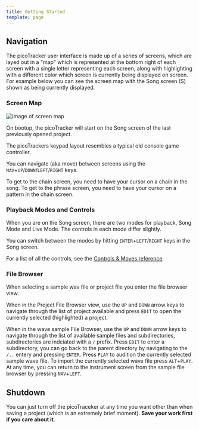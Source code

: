 ```yaml
---
title: Getting Started
template: page
---
```


## Navigation

The picoTracker user interface is made up of a series of screens, which are layed out in a "map" which is represented at the bottom right of each screen with a single letter representing each screen, along with highlighting with a different color which screen is currently being displayed on screen. For example below you can see the screen map with the Song screen (S) shown as being currently displayed.


### Screen Map

![image of screen map](/image/screenmap.png)

On bootup, the picoTracker will start on the Song screen of the last previously opened project.

The picoTrackers keypad layout resembles a typical old console game controller.

You can navigate (aka move) between screens using the `NAV`+`UP`/`DOWN`/`LEFT`/`RIGHT` keys.

To get to the chain screen, you need to have your cursor on a chain in the song. To get to the phrase screen, you need to have your cursor on a pattern in the chain screen.

### Playback Modes and Controls

When you are on the Song screen, there are two modes for playback, Song Mode and Live Mode. The controls in each mode differ slightly.

You can switch between the modes by hitting `ENTER`+`LEFT`/`RIGHT` keys in the Song screen.

For a list of all the controls, see the [Controls & Moves reference](keypadcombos.html).

### File Browser 

When selecting a sample wav file or project file you enter the file browser view.

When in the Project File Browser view, use the `UP` and `DOWN` arrow keys to navigate through the list of project available and press `EDIT` to open the currently selected (highlighted) a project. 

When in the wave sample File Browser,  use the `UP` and `DOWN` arrow keys to navigate through the list of available sample files and subdirectories, subdirectories are indciated with a `/` prefix. Press `EDIT` to enter a subdirectory, you can go back to the parent directory by navigating to the `/..` entery and pressing `ENTER`. Press `PLAY` to audition the currently selected sample wave file. To import the currently selected wave file press `ALT`+`PLAY`. At any time, you can return to the instrument screen from the sample file browser by pressing `NAV`+`LEFT`.


## Shutdown

You can just turn off the picoTraceker at any time you want other than when saving a project (which is an extremely brief moment). **Save your work first if you care about it.**